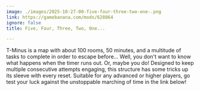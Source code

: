 ```yaml
---
image: ./images/2025-10-27-00-five-four-three-two-one-.png
link: https://gamebanana.com/mods/628864
ignore: false
title: Five, Four, Three, Two, One...

---
```


T-Minus is a map with about 100 rooms, 50 minutes, and a multitude of tasks to complete in order to escape before... Well, you don't want to know what happens when the timer runs out. Or, maybe you do! Designed to keep multiple consecutive attempts engaging, this structure has some tricks up its sleeve with every reset. Suitable for any advanced or higher players, go test your luck against the unstoppable marching of time in the link below!